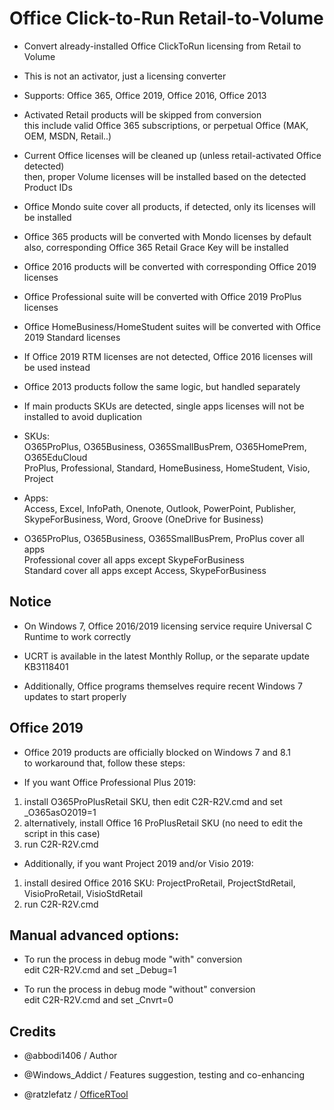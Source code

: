 # Office Click-to-Run Retail-to-Volume

* Convert already-installed Office ClickToRun licensing from Retail to Volume

- This is not an activator, just a licensing converter

* Supports: Office 365, Office 2019, Office 2016, Office 2013

- Activated Retail products will be skipped from conversion  
this include valid Office 365 subscriptions, or perpetual Office (MAK, OEM, MSDN, Retail..)

* Current Office licenses will be cleaned up (unless retail-activated Office detected)  
then, proper Volume licenses will be installed based on the detected Product IDs

- Office Mondo suite cover all products, if detected, only its licenses will be installed

* Office 365 products will be converted with Mondo licenses by default  
also, corresponding Office 365 Retail Grace Key will be installed

- Office 2016 products will be converted with corresponding Office 2019 licenses

* Office Professional suite will be converted with Office 2019 ProPlus licenses

- Office HomeBusiness/HomeStudent suites will be converted with Office 2019 Standard licenses

* If Office 2019 RTM licenses are not detected, Office 2016 licenses will be used instead

- Office 2013 products follow the same logic, but handled separately

* If main products SKUs are detected, single apps licenses will not be installed to avoid duplication

- SKUs:  
O365ProPlus, O365Business, O365SmallBusPrem, O365HomePrem, O365EduCloud  
ProPlus, Professional, Standard, HomeBusiness, HomeStudent, Visio, Project

* Apps:  
Access, Excel, InfoPath, Onenote, Outlook, PowerPoint, Publisher, SkypeForBusiness, Word, Groove (OneDrive for Business)

- O365ProPlus, O365Business, O365SmallBusPrem, ProPlus cover all apps  
Professional cover all apps except SkypeForBusiness  
Standard cover all apps except Access, SkypeForBusiness

## Notice

* On Windows 7, Office 2016/2019 licensing service require Universal C Runtime to work correctly

- UCRT is available in the latest Monthly Rollup, or the separate update KB3118401

* Additionally, Office programs themselves require recent Windows 7 updates to start properly

## Office 2019

* Office 2019 products are officially blocked on Windows 7 and 8.1  
to workaround that, follow these steps:

- If you want Office Professional Plus 2019:  
1) install O365ProPlusRetail SKU, then edit C2R-R2V.cmd and set _O365asO2019=1  
2) alternatively, install Office 16 ProPlusRetail SKU (no need to edit the script in this case)  
3) run C2R-R2V.cmd

* Additionally, if you want Project 2019 and/or Visio 2019:  
1) install desired Office 2016 SKU: ProjectProRetail, ProjectStdRetail, VisioProRetail, VisioStdRetail  
2) run C2R-R2V.cmd

## Manual advanced options:

- To run the process in debug mode "with" conversion  
edit C2R-R2V.cmd and set _Debug=1

* To run the process in debug mode "without" conversion  
edit C2R-R2V.cmd and set _Cnvrt=0

## Credits

- @abbodi1406     / Author  
* @Windows_Addict / Features suggestion, testing and co-enhancing  
- @ratzlefatz     / [OfficeRTool](https://forums.mydigitallife.net/posts/1125229/)
